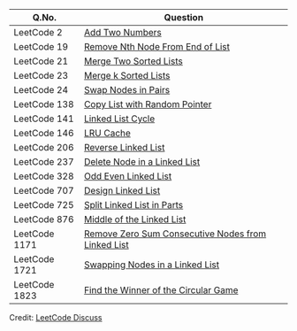 | Q.No. | Question |
| --- | --- |
| LeetCode 2 | [Add Two Numbers](https://grid47.xyz/posts/leetcode-2-add-two-numbers-solution/) |
| LeetCode 19 | [Remove Nth Node From End of List](https://grid47.xyz/posts/leetcode-19-remove-nth-node-from-end-of-list-solution/) |
| LeetCode 21 | [Merge Two Sorted Lists](https://grid47.xyz/posts/leetcode-21-merge-two-sorted-lists-solution/) |
| LeetCode 23 | [Merge k Sorted Lists](https://grid47.xyz/posts/leetcode-23-merge-k-sorted-lists-solution/) |
| LeetCode 24 | [Swap Nodes in Pairs](https://grid47.xyz/posts/leetcode-24-swap-nodes-in-pairs-solution/) |
| LeetCode 138 | [Copy List with Random Pointer](https://grid47.xyz/posts/leetcode-138-copy-list-with-random-pointer-solution/) |
| LeetCode 141 | [Linked List Cycle](https://grid47.xyz/posts/leetcode-141-linked-list-cycle-solution/) |
| LeetCode 146 | [LRU Cache](https://grid47.xyz/posts/leetcode-146-lru-cache-solution/) |
| LeetCode 206 | [Reverse Linked List](https://grid47.xyz/posts/leetcode-206-reverse-linked-list-solution/) |
| LeetCode 237 | [Delete Node in a Linked List](https://grid47.xyz/posts/leetcode-237-delete-node-in-a-linked-list-solution/) |
| LeetCode 328 | [Odd Even Linked List](https://grid47.xyz/posts/leetcode-328-odd-even-linked-list-solution/) |
| LeetCode 707 | [Design Linked List](https://grid47.xyz/posts/leetcode-707-design-linked-list-solution/) |
| LeetCode 725 | [Split Linked List in Parts](https://grid47.xyz/posts/leetcode-725-split-linked-list-in-parts-solution/) |
| LeetCode 876 | [Middle of the Linked List](https://grid47.xyz/posts/leetcode-876-middle-of-the-linked-list-solution/) |
| LeetCode 1171 | [Remove Zero Sum Consecutive Nodes from Linked List](https://grid47.xyz/posts/leetcode-1171-remove-zero-sum-consecutive-nodes-from-linked-list-solution/) |
| LeetCode 1721 | [Swapping Nodes in a Linked List](https://grid47.xyz/posts/leetcode-1721-swapping-nodes-in-a-linked-list-solution/) |
| LeetCode 1823 | [Find the Winner of the Circular Game](https://grid47.xyz/posts/leetcode-1823-find-the-winner-of-the-circular-game-solution/) |

Credit: [LeetCode Discuss](https://leetcode.com/discuss/study-guide/1800120/Become-Master-In-Linked-List)

